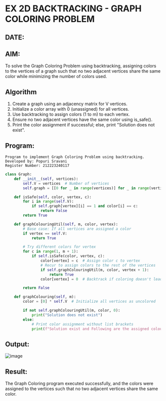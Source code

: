 # EX 2D BACKTRACKING - GRAPH COLORING PROBLEM
## DATE:
## AIM:
To solve the Graph Coloring Problem using backtracking, assigning colors to the vertices of a graph such that no two adjacent vertices share the same color while minimizing the number of colors used.



## Algorithm
1. Create a graph using an adjacency matrix for V vertices.
2. Initialize a color array with 0 (unassigned) for all vertices.
3. Use backtracking to assign colors (1 to m) to each vertex.
4. Ensure no two adjacent vertices have the same color using is_safe().
5. Print the color assignment if successful; else, print "Solution does not exist".

## Program:
```
Program to implement Graph Coloring Problem using backtracking.
Developed by: Popuri Sravani
Register Number: 212223240117
```
```python
class Graph:
    def __init__(self, vertices):
        self.V = vertices  # Number of vertices
        self.graph = [[0 for _ in range(vertices)] for _ in range(vertices)]  # Adjacency matrix

    def isSafe(self, color, vertex, c):
        for i in range(self.V):
            if self.graph[vertex][i] == 1 and color[i] == c:
                return False
        return True

    def graphColouringUtil(self, m, color, vertex):
        # Base case: If all vertices are assigned a color
        if vertex == self.V:
            return True

        # Try different colors for vertex
        for c in range(1, m + 1):
            if self.isSafe(color, vertex, c):
                color[vertex] = c  # Assign color c to vertex
                # Recur to assign colors to the rest of the vertices
                if self.graphColouringUtil(m, color, vertex + 1):
                    return True
                color[vertex] = 0  # Backtrack if coloring doesn't lead to a solution

        return False

    def graphColouring(self, m):
        color = [0] * self.V  # Initialize all vertices as uncolored

        if not self.graphColouringUtil(m, color, 0):
            print("Solution does not exist")
        else:
            # Print color assignment without list brackets
            print(f"Solution exist and Following are the assigned colours:\n{' '.join(map(str, color))}")

```

## Output:

![image](https://github.com/user-attachments/assets/56e5a09f-fd10-4ea8-bbf9-f659d2fa111b)


## Result:
The Graph Coloring program executed successfully, and the colors were assigned to the vertices such that no two adjacent vertices share the same color.
